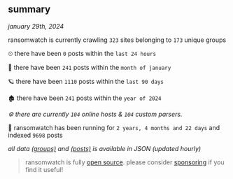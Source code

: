 
## summary
_january 29th, 2024_

ransomwatch is currently crawling `323` sites belonging to `173` unique groups

⏲ there have been `0` posts within the `last 24 hours`

🦈 there have been `241` posts within the `month of january`

🪐 there have been `1110` posts within the `last 90 days`

🏚 there have been `241` posts within the `year of 2024`

_⚙️ there are currently `104` online hosts & `104` custom parsers._

🦕 ransomwatch has been running for `2 years, 4 months and 22 days` and indexed `9698` posts

_all data  [(groups)](http://ransomwhat.telemetry.ltd/groups) and [(posts)](http://ransomwhat.telemetry.ltd/posts) is available in JSON (updated hourly)_

> ransomwatch is fully [open source](https://github.com/joshhighet/ransomwatch#ransomwatch--). please consider [sponsoring](https://github.com/sponsors/joshhighet) if you find it useful!
